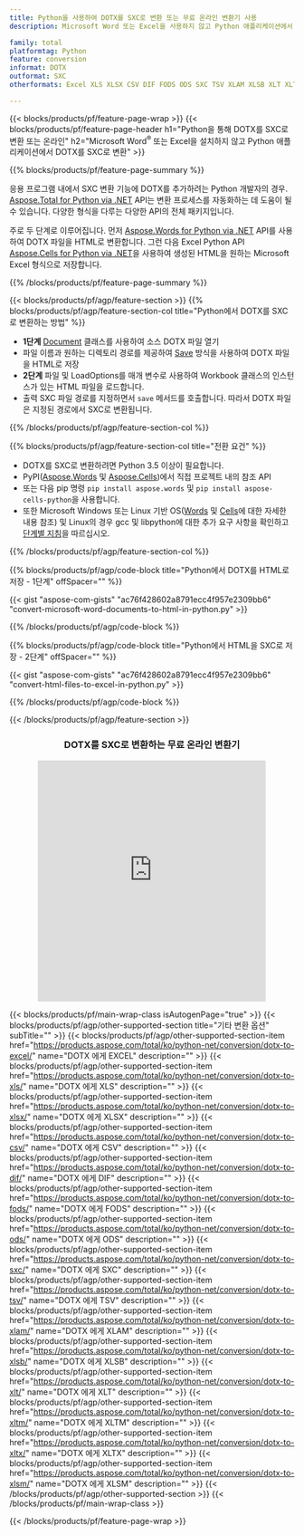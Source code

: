 ```yaml
---
title: Python을 사용하여 DOTX를 SXC로 변환 또는 무료 온라인 변환기 사용
description: Microsoft Word 또는 Excel을 사용하지 않고 Python 애플리케이션에서 DOTX를 SXC로 변환 또는 온라인. 코드를 통합하기 전에 무료 CSV to POT 온라인 변환기를 빠르게 테스트하십시오. 

family: total
platformtag: Python
feature: conversion
informat: DOTX
outformat: SXC
otherformats: Excel XLS XLSX CSV DIF FODS ODS SXC TSV XLAM XLSB XLT XLTM XLSM XLTX

---
```

{{< blocks/products/pf/feature-page-wrap >}}
{{< blocks/products/pf/feature-page-header h1="Python을 통해 DOTX를 SXC로 변환 또는 온라인" h2="Microsoft Word<sup>&reg;</sup> 또는 Excel을 설치하지 않고 Python 애플리케이션에서 DOTX를 SXC로 변환" >}}

{{% blocks/products/pf/feature-page-summary %}}

응용 프로그램 내에서 SXC 변환 기능에 DOTX를 추가하려는 Python 개발자의 경우. [Aspose.Total for Python via .NET](https://products.aspose.com/total/python-net/) API는 변환 프로세스를 자동화하는 데 도움이 될 수 있습니다. 다양한 형식을 다루는 다양한 API의 전체 패키지입니다.

주로 두 단계로 이루어집니다. 먼저 [Aspose.Words for Python via .NET](https://products.aspose.com/words/python-net/) API를 사용하여 DOTX 파일을 HTML로 변환합니다. 그런 다음 Excel Python API [Aspose.Cells for Python via .NET](https://products.aspose.com/cells/python-net/)을 사용하여 생성된 HTML을 원하는 Microsoft Excel 형식으로 저장합니다. 

{{% /blocks/products/pf/feature-page-summary %}}

{{< blocks/products/pf/agp/feature-section >}}
{{% blocks/products/pf/agp/feature-section-col title="Python에서 DOTX를 SXC로 변환하는 방법" %}}
- **1단계** [Document](https://reference.aspose.com/words/python-net/aspose.words/document/) 클래스를 사용하여 소스 DOTX 파일 열기
- 파일 이름과 원하는 디렉토리 경로를 제공하여 [Save](https://reference.aspose.com/words/python-net/aspose.words/document/save/) 방식을 사용하여 DOTX 파일을 HTML로 저장
-  **2단계** 파일 및 LoadOptions를 매개 변수로 사용하여 Workbook 클래스의 인스턴스가 있는 HTML 파일을 로드합니다.
-  출력 SXC 파일 경로를 지정하면서 `save` 메서드를 호출합니다. 따라서 DOTX 파일은 지정된 경로에서 SXC로 변환됩니다.

{{% /blocks/products/pf/agp/feature-section-col %}}

{{% blocks/products/pf/agp/feature-section-col title="전환 요건" %}}

- DOTX를 SXC로 변환하려면 Python 3.5 이상이 필요합니다.
- PyPI([Aspose.Words](https://pypi.org/project/aspose-words/) 및 [Aspose.Cells](https://pypi.org/project/aspose-cells-python/))에서 직접 프로젝트 내의 참조 API
-  또는 다음 pip 명령 ```pip install aspose.words``` 및 ```pip install aspose-cells-python```을 사용합니다. 
-  또한 Microsoft Windows 또는 Linux 기반 OS([Words](https://docs.aspose.com/words/python-net/system-requirements/) 및 [Cells](https://docs.aspose.com/cells/python-net/getting-started/#installation)에 대한 자세한 내용 참조) 및 Linux의 경우 gcc 및 libpython에 대한 추가 요구 사항을 확인하고 [단계별 지침](https://docs.aspose.com/words/python-net/installation/)을 따르십시오.
 

{{% /blocks/products/pf/agp/feature-section-col %}}

{{% blocks/products/pf/agp/code-block title="Python에서 DOTX를 HTML로 저장 - 1단계" offSpacer="" %}}

{{< gist "aspose-com-gists" "ac76f428602a8791ecc4f957e2309bb6" "convert-microsoft-word-documents-to-html-in-python.py" >}}

{{% /blocks/products/pf/agp/code-block %}}

{{% blocks/products/pf/agp/code-block title="Python에서 HTML을 SXC로 저장 - 2단계" offSpacer="" %}}

{{< gist "aspose-com-gists" "ac76f428602a8791ecc4f957e2309bb6" "convert-html-files-to-excel-in-python.py" >}}

{{% /blocks/products/pf/agp/code-block %}}

{{< /blocks/products/pf/agp/feature-section >}}
<div class="container-fluid agp-content bg-white aboutfile box-1 vh100 section nopbtm">
<div class=container>
<div class=row>
<div class="demobox tc col-md-12 padding-0" align="center">

<h3>DOTX를 SXC로 변환하는 무료 온라인 변환기</h3>

<iframe style="border: none; height: 426px;" scrolling="no" src="https://total-conversion-app-65z5r2lp.qa.k8s.dynabic.com/?to=sxc&from=dotx" id="child-iframe" width="80%"></iframe>

</div></div>
</div></div>

{{< blocks/products/pf/main-wrap-class isAutogenPage="true" >}}
{{< blocks/products/pf/agp/other-supported-section title="기타 변환 옵션" subTitle="" >}}
{{< blocks/products/pf/agp/other-supported-section-item href="https://products.aspose.com/total/ko/python-net/conversion/dotx-to-excel/" name="DOTX 에게 EXCEL" description="" >}}
{{< blocks/products/pf/agp/other-supported-section-item href="https://products.aspose.com/total/ko/python-net/conversion/dotx-to-xls/" name="DOTX 에게 XLS" description="" >}}
{{< blocks/products/pf/agp/other-supported-section-item href="https://products.aspose.com/total/ko/python-net/conversion/dotx-to-xlsx/" name="DOTX 에게 XLSX" description="" >}}
{{< blocks/products/pf/agp/other-supported-section-item href="https://products.aspose.com/total/ko/python-net/conversion/dotx-to-csv/" name="DOTX 에게 CSV" description="" >}}
{{< blocks/products/pf/agp/other-supported-section-item href="https://products.aspose.com/total/ko/python-net/conversion/dotx-to-dif/" name="DOTX 에게 DIF" description="" >}}
{{< blocks/products/pf/agp/other-supported-section-item href="https://products.aspose.com/total/ko/python-net/conversion/dotx-to-fods/" name="DOTX 에게 FODS" description="" >}}
{{< blocks/products/pf/agp/other-supported-section-item href="https://products.aspose.com/total/ko/python-net/conversion/dotx-to-ods/" name="DOTX 에게 ODS" description="" >}}
{{< blocks/products/pf/agp/other-supported-section-item href="https://products.aspose.com/total/ko/python-net/conversion/dotx-to-sxc/" name="DOTX 에게 SXC" description="" >}}
{{< blocks/products/pf/agp/other-supported-section-item href="https://products.aspose.com/total/ko/python-net/conversion/dotx-to-tsv/" name="DOTX 에게 TSV" description="" >}}
{{< blocks/products/pf/agp/other-supported-section-item href="https://products.aspose.com/total/ko/python-net/conversion/dotx-to-xlam/" name="DOTX 에게 XLAM" description="" >}}
{{< blocks/products/pf/agp/other-supported-section-item href="https://products.aspose.com/total/ko/python-net/conversion/dotx-to-xlsb/" name="DOTX 에게 XLSB" description="" >}}
{{< blocks/products/pf/agp/other-supported-section-item href="https://products.aspose.com/total/ko/python-net/conversion/dotx-to-xlt/" name="DOTX 에게 XLT" description="" >}}
{{< blocks/products/pf/agp/other-supported-section-item href="https://products.aspose.com/total/ko/python-net/conversion/dotx-to-xltm/" name="DOTX 에게 XLTM" description="" >}}
{{< blocks/products/pf/agp/other-supported-section-item href="https://products.aspose.com/total/ko/python-net/conversion/dotx-to-xltx/" name="DOTX 에게 XLTX" description="" >}}
{{< blocks/products/pf/agp/other-supported-section-item href="https://products.aspose.com/total/ko/python-net/conversion/dotx-to-xlsm/" name="DOTX 에게 XLSM" description="" >}}
{{< /blocks/products/pf/agp/other-supported-section >}}
{{< /blocks/products/pf/main-wrap-class >}}

{{< /blocks/products/pf/feature-page-wrap >}}